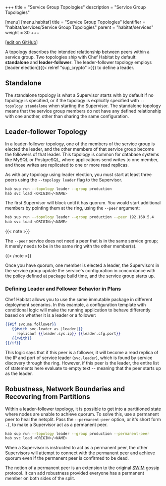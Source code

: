 +++
title = "Service Group Topologies"
description = "Service Group Topologies"

[menu]
  [menu.habitat]
    title = "Service Group Topologies"
    identifier = "habitat/services/Service Group Topologies"
    parent = "habitat/services"
    weight = 30
+++

[\[edit on GitHub\]](https://github.com/habitat-sh/habitat/blob/master/components/docs-chef-io/content/habitat/service_group_topologies.md)

A topology describes the intended relationship between peers within a service group.
Two topologies ship with Chef Habitat by default: **standalone** and **leader-follower**.
The leader-follower topology employs [leader election]({{< relref "sup_crypto" >}}) to define a leader.

## Standalone

The standalone topology is what a Supervisor starts with by default if no topology
is specified, or if the topology is explicitly specified with `--topology standalone`
when starting the Supervisor. The standalone topology means that the service group
members do not have any defined relationship with one another, other than sharing
the same configuration.

## Leader-follower Topology

In a leader-follower topology, one of the members of the service group is elected
the leader, and the other members of that service group become the followers of
that leader. This topology is common for database systems like MySQL or PostgreSQL,
where applications send writes to one member, and those writes are replicated to
one or more read replicas.

As with any topology using leader election, you must start at least three peers
using the `--topology leader` flag to the Supervisor.

```bash
hab sup run --topology leader --group production
hab svc load <ORIGIN>/<NAME>
```

The first Supervisor will block until it has quorum. You would start additional
members by pointing them at the ring, using the `--peer` argument:

```bash
hab sup run --topology leader --group production --peer 192.168.5.4
hab svc load <ORIGIN>/<NAME>
```

{{< note >}}

The `--peer` service does not need a peer that is in the same service group;
it merely needs to be in the same ring with the other member(s).

{{< /note >}}

Once you have quorum, one member is elected a leader, the Supervisors in the service
group update the service's configuration in concordance with the policy defined
at package build time, and the service group starts up.

### Defining Leader and Follower Behavior in Plans

Chef Habitat allows you to use the same immutable package in different deployment
scenarios. In this example, a configuration template with conditional logic
will make the running application to behave differently based on whether
it is a leader or a follower:

```handlebars
{{#if svc.me.follower}}
   {{#with svc.leader as |leader|}}
     replicaof {{leader.sys.ip}} {{leader.cfg.port}}
   {{/with}}
{{/if}}
```

This logic says that if this peer is a follower, it will become a read replica of
the IP and port of service leader (`svc.leader`), which is found by service
discovery through the ring. However, if this peer is the leader, the entire list
of statements here evaluate to empty text -- meaning that the peer starts up as
the leader.

## Robustness, Network Boundaries and Recovering from Partitions

Within a leader-follower topology, it is possible to get into a partitioned state
where nodes are unable to achieve quorum. To solve this, use a permanent peer to
heal the netsplit. Pass the `--permanent-peer` option, or it's short form `-I`,
to make a Supervisor act as a permanent peer.

```bash
hab sup run --topology leader --group production --permanent-peer
hab svc load <ORIGIN>/<NAME>
```

When a Supervisor is instructed to act as a permanent peer, the other Supervisors
will attempt to connect with the permanent peer and achieve quorum
even if the permanent peer is confirmed to be dead.

The notion of a permanent peer is an extension to the original
[SWIM](http://www.cs.cornell.edu/projects/Quicksilver/public_pdfs/SWIM.pdf)
gossip protocol. It can add robustness provided everyone has a permanent member
on both sides of the split.

